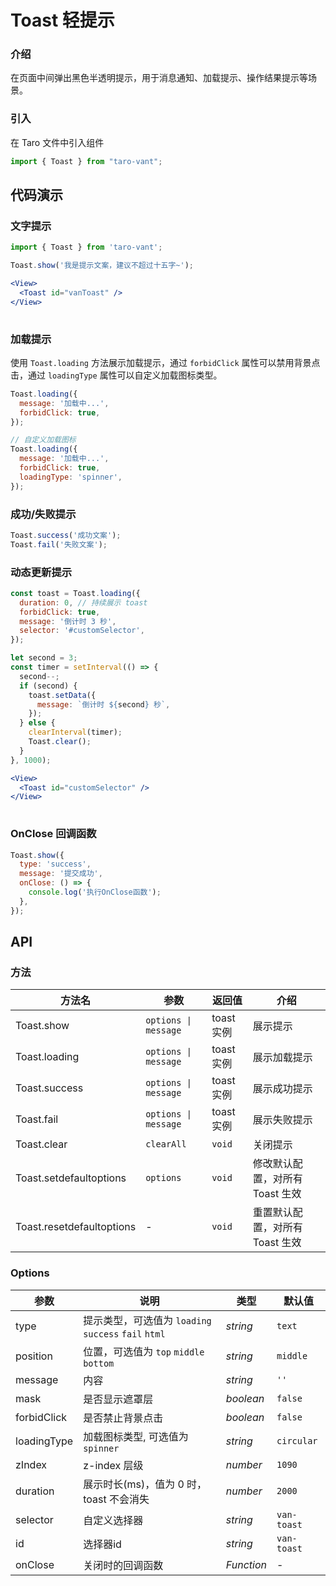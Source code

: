 # Toast 轻提示

### 介绍

在页面中间弹出黑色半透明提示，用于消息通知、加载提示、操作结果提示等场景。

### 引入

在 Taro 文件中引入组件

```js
import { Toast } from "taro-vant"; 
```

## 代码演示

### 文字提示

```javascript
import { Toast } from 'taro-vant';

Toast.show('我是提示文案，建议不超过十五字~');
```

```jsx
<View>
  <Toast id="vanToast" />
</View>
 
```

### 加载提示

使用 `Toast.loading` 方法展示加载提示，通过 `forbidClick` 属性可以禁用背景点击，通过 `loadingType` 属性可以自定义加载图标类型。

```javascript
Toast.loading({
  message: '加载中...',
  forbidClick: true,
});

// 自定义加载图标
Toast.loading({
  message: '加载中...',
  forbidClick: true,
  loadingType: 'spinner',
});
```

### 成功/失败提示

```javascript
Toast.success('成功文案');
Toast.fail('失败文案');
```

### 动态更新提示

```javascript
const toast = Toast.loading({
  duration: 0, // 持续展示 toast
  forbidClick: true,
  message: '倒计时 3 秒',
  selector: '#customSelector',
});

let second = 3;
const timer = setInterval(() => {
  second--;
  if (second) {
    toast.setData({
      message: `倒计时 ${second} 秒`,
    });
  } else {
    clearInterval(timer);
    Toast.clear();
  }
}, 1000);
```

```jsx
<View>
  <Toast id="customSelector" />
</View>
 
```

### OnClose 回调函数

```javascript
Toast.show({
  type: 'success',
  message: '提交成功',
  onClose: () => {
    console.log('执行OnClose函数');
  },
});
```

## API

### 方法

|  方法名  | 参数 | 返回值 | 介绍 |
| --- | --- | --- | --- |
|  Toast.show  | `options \| message` | toast 实例 | 展示提示 |
|  Toast.loading  | `options \| message` | toast 实例 | 展示加载提示 |
|  Toast.success  | `options \| message` | toast 实例 | 展示成功提示 |
|  Toast.fail  | `options \| message` | toast 实例 | 展示失败提示 |
|  Toast.clear  | `clearAll` | `void` | 关闭提示 |
|  Toast.setdefaultoptions  | `options` | `void` | 修改默认配置，对所有 Toast 生效 |
|  Toast.resetdefaultoptions  | - | `void` | 重置默认配置，对所有 Toast 生效 |

### Options

|  参数  | 说明 | 类型 | 默认值 |
| --- | --- | --- | --- |
|  type  | 提示类型，可选值为 `loading` `success` `fail` `html` | _string_ | `text` |
|  position  | 位置，可选值为 `top` `middle` `bottom` | _string_ | `middle` |
|  message  | 内容 | _string_ | `''` |
|  mask  | 是否显示遮罩层 | _boolean_ | `false` |
|  forbidClick  | 是否禁止背景点击 | _boolean_ | `false` |
|  loadingType  | 加载图标类型, 可选值为 `spinner` | _string_ | `circular` |
|  zIndex  | z-index 层级 | _number_ | `1090` |
|  duration  | 展示时长(ms)，值为 0 时，toast 不会消失 | _number_ | `2000` |
|  selector  | 自定义选择器 | _string_ | `van-toast` |
|  id  | 选择器id | _string_ | `van-toast` |
|  onClose  | 关闭时的回调函数 | _Function_ | - |

